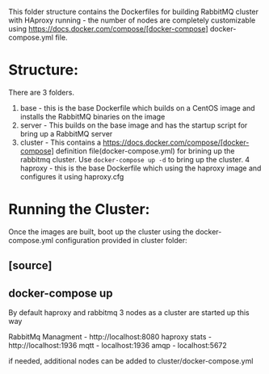 This folder structure contains the Dockerfiles for building RabbitMQ cluster with HAproxy running - the number of nodes are completely customizable using https://docs.docker.com/compose/[docker-compose] docker-compose.yml file.


Structure:
==========
There are 3 folders.

1. base - this is the base Dockerfile which builds on a CentOS image and installs the RabbitMQ binaries on the image
2. server - This builds on the base image and has the startup script for bring up a RabbitMQ server
3. cluster - This contains a https://docs.docker.com/compose/[docker-compose] definition file(docker-compose.yml) for brining up the rabbitmq cluster. Use `docker-compose up -d` to bring up the cluster.
4 haproxy - this is the base Dockerfile which using the haproxy image and configures it using haproxy.cfg


Running the Cluster:
===============================
Once the images are built, boot up the cluster using the docker-compose.yml configuration provided in cluster folder:    

[source]
----
docker-compose up
----

By default haproxy and rabbitmq 3 nodes as a cluster are started up this way

RabbitMq Managment - http://localhost:8080
haproxy stats - http://localhost:1936
mqtt - localhost:1936
amqp - localhost:5672

if needed, additional nodes can be added to cluster/docker-compose.yml

    
